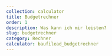 ```yaml
---
collection: calculator
title: Budgetrechner
order: 1
description: Was kann ich mir leisten?
slug: budgetrechner
category: Rechner
calculator: baufilead_budgetrechner
---
```

